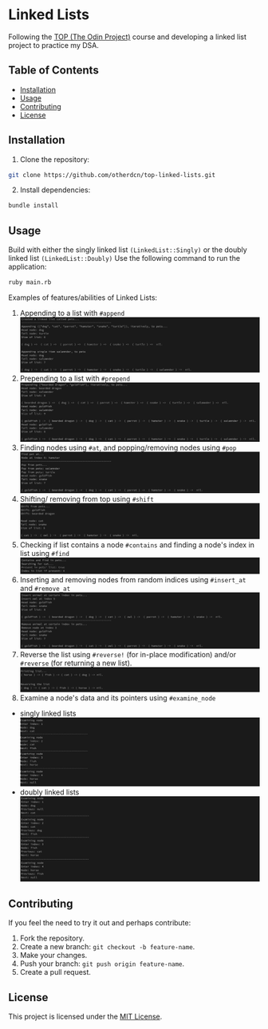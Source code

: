 # Linked Lists
Following the [TOP (The Odin Project)](https://www.theodinproject.com/lessons/ruby-linked-lists) course and developing a linked list project to practice my DSA.

## Table of Contents
- [Installation](#installation)
- [Usage](#usage)
- [Contributing](#contributing)
- [License](#license)

## Installation
1. Clone the repository:
```bash
git clone https://github.com/otherdcn/top-linked-lists.git
```

2. Install dependencies:
```bash
bundle install
```

## Usage
Build with either the singly linked list `(LinkedList::Singly)` or the doubly linked list `(LinkedList::Doubly)`
Use the following command to run the application:
```bash
ruby main.rb
```

Examples of features/abilities of Linked Lists:
1. Appending to a list with `#append`
![Image 1](./assets/1.png)
2. Prepending to a list with `#prepend`
![Image 2](./assets/2.png)
3. Finding nodes using `#at`, and popping/removing nodes using `#pop`
![Image 3](./assets/3.png)
4. Shifting/ removing from top using `#shift`
![Image 4](./assets/4.png)
5. Checking if list contains a node `#contains` and finding a node's index in list using `#find`
![Image 5](./assets/5.png)
6. Inserting and removing nodes from random indices using `#insert_at` and `#remove_at`
![Image 6](./assets/6.png)
7. Reverse the list using `#reverse!` (for in-place modification) and/or `#reverse` (for returning a new list).
![Image 7](./assets/7.png)
8. Examine a node's data and its pointers using `#examine_node`
- singly linked lists
![Image 8](./assets/8.png)
- doubly linked lists
![Image 8(2)](./assets/8(2).png)

## Contributing
If you feel the need to try it out and perhaps contribute:
1. Fork the repository.
2. Create a new branch: `git checkout -b feature-name`.
3. Make your changes.
4. Push your branch: `git push origin feature-name`.
5. Create a pull request.

## License
This project is licensed under the [MIT License](LICENSE).

